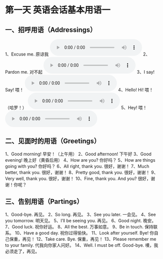 # 第一天  英语会话基本用语一

## 一、招呼用语（Addressings）
1、Excuse me. 原谅我
<audio controls>
  <source src=\"assets/audio/01-01-01.mp3\" type=\"audio/mpeg\">
  你的浏览器不支持音频播放。
</audio>
2、Pardon me. 对不起
<audio controls>
  <source src=\"assets/audio/01-01-02.mp3\" type=\"audio/mpeg\">
  你的浏览器不支持音频播放。
</audio>
3、I say! Say! 喂！
<audio controls>
  <source src=\"assets/audio/01-01-03.mp3\" type=\"audio/mpeg\">
  你的浏览器不支持音频播放。
</audio>
4、Hello! Hi! 喂！（哈罗！）
<audio controls>
  <source src=\"assets/audio/01-01-04.mp3\" type=\"audio/mpeg\">
  你的浏览器不支持音频播放。
</audio>
5、Hey! 喂！
<audio controls>
  <source src=\"https://github.com/weakchen007/30dayseng.github.io/tree/main/assets/audio/01-01-05.mp3\" type=\"audio/mpeg\">
  你的浏览器不支持音频播放。
</audio>

## 二、见面时的用语（Greetings）
1、Good morning! 早安！（上午用）
2、Good afternoon! 下午好
3、Good evening! 晚上好（黄昏后用）
4、How are you? 你好吗？
5、How are things going with you? 你好吗？
6、All right, thank you. 很好，谢谢！
7、Much better, thank you. 很好，谢谢！
8、Pretty good, thank you. 很好，谢谢！
9、Very well, thank you. 很好，谢谢！
10、Fine, thank you. And you? 很好，谢谢！你呢？

## 三、告别用语（Partings）
1、Good-bye. 再见。
2、So long. 再见。
3、See you later. 一会见。
4、See you tomorrow. 明天见。
5、I’ll be seeing you. 再见。
6、Good night. 晚安。
7、Good luck. 祝你好运。
8、All the best. 万事如意。
9、Be in touch. 保持联系。
10、Have a good day. 祝你过得愉快。
11、Look after yourself. Bye! 你自己保重，再见！
12、Take care. Bye. 保重，再见！
13、Please remember me to your family. 代我向你家人问好。
14、Well. I must be off. Good-bye. 噢，我必须走了，再见。
